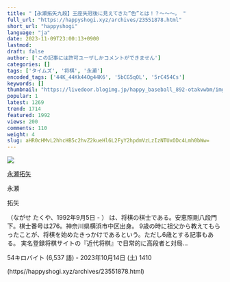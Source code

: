 ```yaml
---
title: "【永瀬拓矢九段】王座失冠後に見えてきた”色”とは！？～～～。 "
full_url: "https://happyshogi.xyz/archives/23551878.html"
short_url: "happyshogi"
language: "ja"
date: 2023-11-09T23:00:13+0900
lastmod: 
draft: false
author: ['この記事には許可ユーザしかコメントができません']
categories: []
tags: ['タイムズ', '将棋', '永瀬']
encoded_tags: ['44K_44Kk44Og44K6', '5bCG5qOL', '5rC454Cs']
keywords: []
thumbnail: "https://livedoor.blogimg.jp/happy_baseball_892-otakvwbm/imgs/8/3/83121993-s.jpg"
popular: 1
latest: 1269
trend: 1714
featured: 1992
views: 200
comments: 110
weight: 4
slug: aHR0cHMvL2hhcHB5c2hvZ2kueHl6L2FyY2hpdmVzLzIzNTUxODc4Lmh0bWw=
---
```


![](https://livedoor.blogimg.jp/happy_baseball_892-otakvwbm/imgs/8/3/83121993-s.jpg)

<div><a title='永瀬拓矢' href='https//ja.wikipedia.org/wiki/%E6%B0%B8%E7%80%AC%E6%8B%93%E7%9F%A2' target='_blank'><p>永瀬拓矢</p></a> <p class='searchresult'><p>永瀬</p> <p>拓矢</p>（ながせ たくや、1992年9月5日 - ） は、将棋の棋士である。安恵照剛八段門下。棋士番号は276。神奈川県横浜市中区出身。 9歳の時に祖父から教えてもらったことが、将棋を始めたきっかけであるという。ただし6歳とする記事もある。 実名登録将棋サイトの『近代将棋』で日常的に高段者と対局…</p> <p class='mw-search-result-data'>54キロバイト (6,537 語) - 2023年10月14日 (土) 1410</p></div>

(https//happyshogi.xyz/archives/23551878.html)
